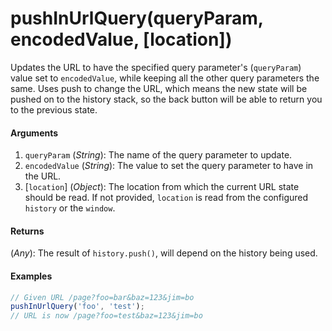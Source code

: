 # pushInUrlQuery(queryParam, encodedValue, [location])

Updates the URL to have the specified query parameter's (`queryParam`) value set to `encodedValue`, while keeping all the other query parameters the same. Uses push to change the URL, which means the new state will be pushed on to the history stack, so the back button will be able to return you to the previous state.

#### Arguments

1. `queryParam` (*String*): The name of the query parameter to update.
1. `encodedValue` (*String*): The value to set the query parameter to have in the URL.
1. [`location`] (*Object*): The location from which the current URL state should be read. If not provided, `location` is read from the configured `history` or the `window`.

#### Returns

(*Any*): The result of `history.push()`, will depend on the history being used.

#### Examples

```js
// Given URL /page?foo=bar&baz=123&jim=bo
pushInUrlQuery('foo', 'test');
// URL is now /page?foo=test&baz=123&jim=bo
```
